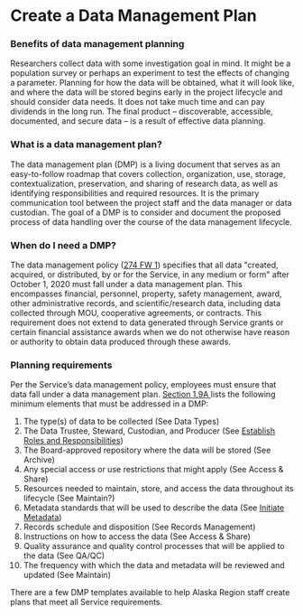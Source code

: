 # Create a Data Management Plan

### Benefits of data management planning <a href="#plan-for-success" id="plan-for-success"></a>

Researchers collect data with some investigation goal in mind. It might be a population survey or perhaps an experiment to test the effects of changing a parameter. Planning for how the data will be obtained, what it will look like, and where the data will be stored begins early in the project lifecycle and should consider data needs. It does not take much time and can pay dividends in the long run. The final product – discoverable, accessible, documented, and secure data – is a result of effective data planning.&#x20;

### What is a data management plan? <a href="#what-is-a-data-management-plan" id="what-is-a-data-management-plan"></a>

The data management plan (DMP) is a living document that serves as an easy-to-follow roadmap that covers collection, organization, use, storage, contextualization, preservation, and sharing of research data, as well as identifying responsibilities and required resources. It is the primary communication tool between the project staff and the data manager or data custodian. The goal of a DMP is to consider and document the proposed process of data handling over the course of the data management lifecycle.&#x20;

### When do I need a DMP?

The data management policy ([274 FW 1](https://www.fws.gov/policy/274fw1.html)) specifies that all data "created, acquired, or distributed, by or for the Service, in any medium or form" after October 1, 2020 must fall under a data management plan. This encompasses financial, personnel, property, safety management, award, other administrative records, and scientific/research data, including data collected through MOU, cooperative agreements, or contracts. This requirement does not extend to data generated through Service grants or certain financial assistance awards when we do not otherwise have reason or authority to obtain data produced through these awards.&#x20;

### Planning requirements

Per the Service’s data management policy, employees must ensure that data fall under a data management plan. [Section 1.9A ](https://www.fws.gov/policy/274fw1.html#sec19)lists the following minimum elements that must be addressed in a DMP:

1. The type(s) of data to be collected (See Data Types)
2. The Data Trustee, Steward, Custodian, and Producer (See [Establish Roles and Responsibilities](../establish-roles-and-responsibilities.md))
3. The Board-approved repository where the data will be stored (See Archive)
4. Any special access or use restrictions that might apply (See Access & Share)
5. Resources needed to maintain, store, and access the data throughout its lifecycle (See Maintain?)
6. Metadata standards that will be used to describe the data (See [Initiate Metadata](../initiate-metadata.md))
7. Records schedule and disposition (See Records Management)
8. Instructions on how to access the data (See Access & Share)
9. Quality assurance and quality control processes that will be applied to the data (See QA/QC)
10. The frequency with which the data and metadata will be reviewed and updated (See Maintain)

There are a few DMP templates available to help Alaska Region staff create plans that meet all Service requirements.
